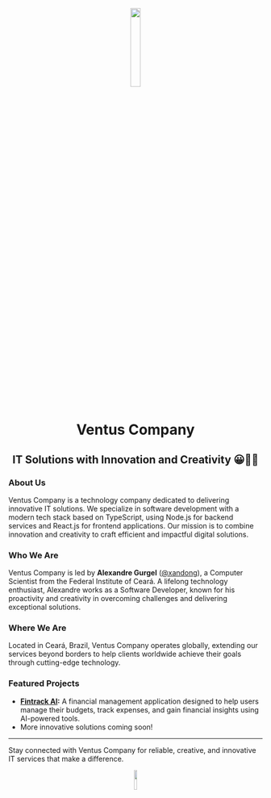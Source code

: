 <p align="center"><a href="https://iosf.in/" target="_blank"><img src="https://avatars.githubusercontent.com/u/94746150?s=400&u=23c0d4df038041491d32d2f2565abef7963a4fb3&v=4" width="20%"></a></p>

<h1 align="center">Ventus Company</h1>
<h2 align="center">IT Solutions with Innovation and Creativity 😀👨‍💻</h2>

### About Us

Ventus Company is a technology company dedicated to delivering innovative IT solutions. We specialize in software development with a modern tech stack based on TypeScript, using Node.js for backend services and React.js for frontend applications. Our mission is to combine innovation and creativity to craft efficient and impactful digital solutions.

### Who We Are

Ventus Company is led by **Alexandre Gurgel** ([@xandong](https://github.com/xandong)), a Computer Scientist from the Federal Institute of Ceará. A lifelong technology enthusiast, Alexandre works as a Software Developer, known for his proactivity and creativity in overcoming challenges and delivering exceptional solutions.

### Where We Are

Located in Ceará, Brazil, Ventus Company operates globally, extending our services beyond borders to help clients worldwide achieve their goals through cutting-edge technology.

### Featured Projects

- **[Fintrack AI](https://fintrack.ventus.company/):** A financial management application designed to help users manage their budgets, track expenses, and gain financial insights using AI-powered tools.
- More innovative solutions coming soon!

---

Stay connected with Ventus Company for reliable, creative, and innovative IT services that make a difference.

<p align="center"><a href="https://ventus.company" target="_blank"><img src="https://img.shields.io/badge/Contact-Us-blue" width="10%"></a></p>
